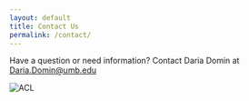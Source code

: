 ```yaml
---
layout: default
title: Contact Us
permalink: /contact/
---
```


<p>Have a question or need information? Contact Daria Domin at <a href="mailto:Daria.Domin@umb.edu">Daria.Domin@umb.edu</a>  </p>


![ACL](https://ucarecdn.com/eb27f355-d3e6-43c0-9f85-e95412d3075b/ "ACL")




